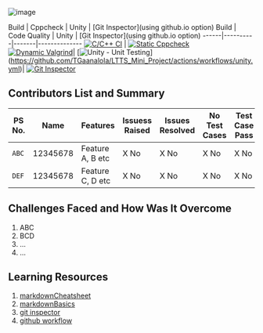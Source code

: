 
![image](https://user-images.githubusercontent.com/81503646/114870999-712a5180-9e16-11eb-811c-99421ba76fcb.png)

Build | Cppcheck | Unity | [Git Inspector](using github.io option)
Build | Code Quality | Unity | [Git Inspector](using github.io option)
------|----------|-------|--------------
[![C/C++ CI](https://github.com/TGaanalola/LTTS_Mini_Project/actions/workflows/c-cpp.yml/badge.svg)](https://github.com/TGaanalola/V/actions/workflows/c-cpp.yml) | [![Static Cppcheck](https://github.com/TGaanalola/LTTS_Mini_Project/actions/workflows/cppcheck.yml/badge.svg)](https://github.com/TGaanalola/LTTS_Mini_Project/actions/workflows/cppcheck.yml) [![Dynamic Valgrind](https://github.com/TGaanalola/LTTS_Mini_Project/actions/workflows/CodeQuality_Dynamic.yml/badge.svg)](https://github.com/TGaanalola/LTTS_Mini_Project/actions/workflows/CodeQuality_Dynamic.yml)| [![Unity - Unit Testing](https://github.com/TGaanalola/LTTS_Mini_Project/actions/workflows/unity.yml/badge.svg)]
(https://github.com/TGaanalola/LTTS_Mini_Project/actions/workflows/unity.yml)| [![Git Inspector](https://github.com/TGaanalola/LTTS_Mini_Project/actions/workflows/gitinspector.yml/badge.svg)](https://github.com/TGaanalola/LTTS_Mini_Project/actions/workflows/gitinspector.yml)




## Contributors List and Summary

PS No. |  Name   |    Features    | Issuess Raised |Issues Resolved|No Test Cases|Test Case Pass
-------|---------|----------------|----------------|---------------|-------------|--------------
`ABC` | 12345678  | Feature A, B etc    | X No     | X No   |X No   |X No     
`DEF` | 12345678  | Feature C, D etc    | X No     | X No   |X No   |X No     

## Challenges Faced and How Was It Overcome

1. ABC
2. BCD
3. ...
4. ...

## Learning Resources
1. [markdownCheatsheet](https://github.com/adam-p/markdown-here/wiki/Markdown-Cheatsheet)
2. [markdownBasics](https://guides.github.com/features/mastering-markdown/)
3. [git inspector](https://github.com/ejwa/gitinspector.git)
4. [github workflow](https://docs.github.com/en/actions/learn-github-action)

